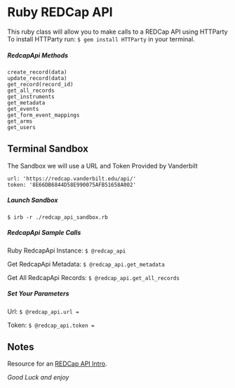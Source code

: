 # Ruby REDCap API
This ruby class will allow you to make calls to a REDCap API using HTTParty
To install HTTParty run: `$ gem install HTTParty` in your terminal.

##### RedcapApi Methods

    create_record(data)
    update_record(data)
    get_record(record_id)
    get_all_records
    get_instruments
    get_metadata
    get_events
    get_form_event_mappings
    get_arms
    get_users

## Terminal Sandbox
The Sandbox we will use a URL and Token Provided by Vanderbilt

    url: 'https://redcap.vanderbilt.edu/api/'
    token: '8E66DB6844D58E990075AFB51658A002'

##### Launch Sandbox
`$ irb -r ./redcap_api_sandbox.rb`

##### RedcapApi Sample Calls
Ruby RedcapApi Instance: `$ @redcap_api`

Get RedcapApi Metadata: `$ @redcap_api.get_metadata`

Get All RedcapApi Records: `$ @redcap_api.get_all_records`

##### Set Your Parameters
Url: `$ @redcap_api.url = `

Token: `$ @redcap_api.token = `

## Notes
Resource for an [REDCap API Intro](http://sburns.org/2013/07/22/intro-to-redcap-api.html).

*Good Luck and enjoy*
